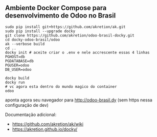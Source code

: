 ## Ambiente Docker Compose para desenvolvimento de Odoo no Brasil

```
sudo pip install git+https://github.com/akretion/ak.git
sudo pip install --upgrade docky
git clone https://github.com/akretion/odoo-brasil-docky.git
cd docky-odoo-brasil/odoo
ak --verbose build
cd ..
docky init # aceite criar o .env e nele accrescente essas 4 linhas
PGHOST=db
PGDATABASE=db
PGUSER=odoo
DB_USER=odoo

docky build
docky run
# vc agora esta dentro do mundo magico do container
odoo
```
aponta agora seu navegador para http://odoo-brasil.dy (sem https nessa configuração de dev)

Documentação adicional:

- https://github.com/akretion/ak/wiki
- https://akretion.github.io/docky/
